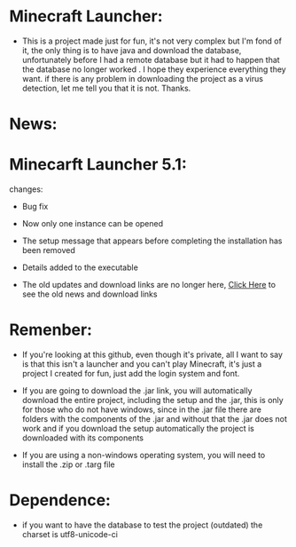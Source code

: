 # Minecraft Launcher:
- This is a project made just for fun, it's not very complex but I'm fond of it, the only thing is to have java and download the database, 
  unfortunately before I had a remote database but it had to happen that the database no longer worked . 
  I hope they experience everything they want. if there is any problem in downloading the project as a virus detection, 
  let me tell you that it is not.   Thanks.
 
# News:
  # Minecarft Launcher 5.1:
  changes:
  - Bug fix
  - Now only one instance can be opened
  - The setup message that appears before completing the installation has been removed
  - Details added to the executable

 - The old updates and download links are no longer here, [Click Here](https://bit.ly/3XJfnP1 "Click Here") to see the old news and download links

# Remenber:
- If you're looking at this github, even though it's private,
all I want to say is that this isn't a launcher and you can't play Minecraft, 
it's just a project I created for fun, just add the login system and font.

- If you are going to download the .jar link, you will automatically download the entire project, including the setup and the .jar, this is only for those who do not have windows, since in the .jar file there are folders with the components of the .jar and without that the .jar does not work and if you download the setup automatically the project is downloaded with its components

- If you are using a non-windows operating system, you will need to install the .zip or .targ file

# Dependence:

- if you want to have the database to test the project (outdated) the charset is utf8-unicode-ci
